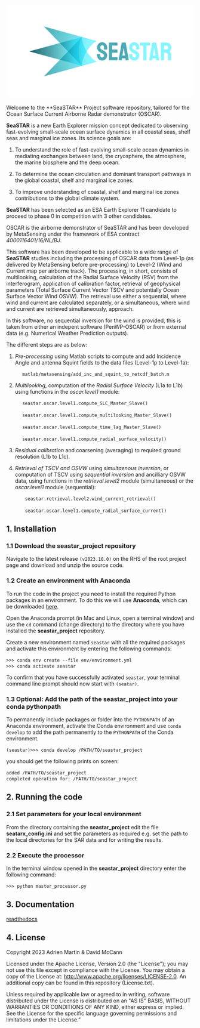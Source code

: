 <p align="center">
  <img src="/docs/source/_static/images/seastar.png" width="500">
</p>
Welcome to the **SeaSTAR** Project software repository,
tailored for the Ocean Surface Current Airborne Radar demonstrator (OSCAR). 

**SeaSTAR** is a new Earth Explorer mission concept dedicated to observing fast-evolving small-scale
ocean surface dynamics in all coastal seas, shelf seas and marginal ice zones. Its science goals are:

1. To understand the role of fast-evolving small-scale ocean dynamics in mediating exchanges between
   land, the cryosphere, the atmosphere, the marine biosphere and the deep ocean.

2. To determine the ocean circulation and dominant transport pathways in the global coastal,
   shelf and marginal ice zones.

3. To improve understanding of coastal, shelf and marginal ice zones contributions to the global
   climate system.

**SeaSTAR** has been selected as an ESA Earth Explorer 11 candidate to proceed to phase 0
in competition with 3 other candidates.

OSCAR is the airborne demonstrator of SeaSTAR and has been developed by MetaSensing under the
framework of ESA contract *4000116401/16/NL/BJ*.

This software has been developed to be applicable to a wide range of **SeaSTAR** studies including the
processing of OSCAR data from Level-1p (as delivered by MetaSensing before pre-processing) to Level-2
(Wind and Current map per airborne track). The processing, in short, consists of multilooking,
calculation of the Radial Surface Velocity (RSV) from the interferogram, application of calibration
factor, retrieval of geophysical parameters (Total Surface Current Vector TSCV and potentially Ocean Surface
Vector Wind OSVW). The retrieval use either a sequential, where wind and current are calculated separately,
or a simultaneous, where wind and current are retrieved simultaneously, approach.

In this software, no sequential inversion for the wind is provided, this is taken from either an indepent
software (PenWP-OSCAR) or from external data (e.g. Numerical Weather Prediction outputs).

The different steps are as below:

1. *Pre-processing* using Matlab scripts to compute and add Incidence Angle and
   antenna Squint fields to the data files  (Level-1p to Level-1a):
```
      matlab/metasensing/add_inc_and_squint_to_netcdf_batch.m
```

2. *Multilooking*, computation of the *Radial Surface Velocity* (L1a to L1b) using functions
   in the *oscar.level1* module:
```
      seastar.oscar.level1.compute_SLC_Master_Slave()
   
      seastar.oscar.level1.compute_multilooking_Master_Slave()
   
      seastar.oscar.level1.compute_time_lag_Master_Slave()
   
      seastar.oscar.level1.compute_radial_surface_velocity()
```
3. *Residual calibration* and coarsening (averaging) to required ground resolution (L1b to L1c).

4. *Retrieval of TSCV and OSVW* using *simultaenous inversion*, or computation of TSCV using
   *sequential inversion* and ancilliary OSVW data, using functions in the *retrieval.level2*
   module (simultaneous) or the *oscar.level1* module (sequential):
```  
       seastar.retrieval.level2.wind_current_retrieval()
       
       seastar.oscar.level1.compute_radial_surface_current()
```

## 1. Installation

### 1.1 Download the **seastar_project** repository

Navigate to the latest release `(v2023.10.0)` on the RHS of the root project page and download and unzip the source code.


### 1.2 Create an environment with Anaconda

To run the code in the project you need to install the required Python packages in an environment. To do this we will use **Anaconda**, which can be downloaded [here](https://www.anaconda.com/download/).

Open the Anaconda prompt (in Mac and Linux, open a terminal window) and use the `cd` command (change directory) to the directory where you have installed the **seastar_project** repository.

Create a new environment named `seastar` with all the required packages and activate this environment by entering the following commands:

```
>>> conda env create --file env/environment.yml
>>> conda activate seastar
```

To confirm that you have successfully activated `seastar`, your terminal command line prompt should now start with `(seatar)`.

### 1.3 Optional: Add the path of the seastar_project into your conda pythonpath
To permanently include packages or folder into the `PYTHONPATH` of an Anaconda 
environment, activate the Conda environment and use `conda develop` to add the 
path permanently to the `PYTHONPATH` of the Conda environment.
```
(seastar)>>> conda develop /PATH/TO/seastar_project
```
you should get the following prints on screen:
```
added /PATH/TO/seastar_project
completed operation for: /PATH/TO/seastar_project
```

## 2. Running the code

### 2.1 Set parameters for your local environment

From the directory containing the **seastar_project** edit the file **seatarx_config.ini** and set the parameters as required e.g. set the path to the  local directories for the SAR data and for writing the results.

### 2.2 Execute the processor

In the terminal window opened in the **seastar_project** directory enter the following command:

```
>>> python master_processor.py
```

## 3. Documentation

[readthedocs](https://seastar-project.readthedocs.io/en/latest/)


## 4. License

Copyright 2023 Adrien Martin & David McCann

Licensed under the Apache License, Version 2.0 (the "License"); you may not 
use this file except in compliance with the License. You may obtain a copy of 
the License at: http://www.apache.org/licenses/LICENSE-2.0. An additional copy
can be found in this repository (License.txt).

Unless required by applicable law or agreed to in writing, software
distributed under the License is distributed on an "AS IS" BASIS,
WITHOUT WARRANTIES OR CONDITIONS OF ANY KIND, either express or implied.
See the License for the specific language governing permissions and
limitations under the License.” 

